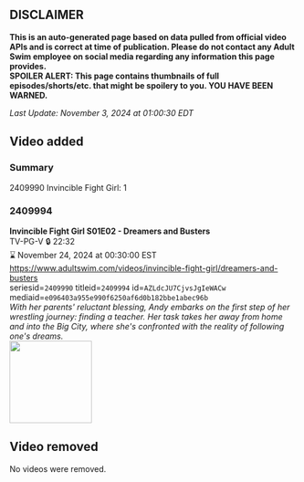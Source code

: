 ## DISCLAIMER
**This is an auto-generated page based on data pulled from official video APIs and is correct at time of publication. Please do not contact any Adult Swim employee on social media regarding any information this page provides.**  
**SPOILER ALERT: This page contains thumbnails of full episodes/shorts/etc. that might be spoilery to you. YOU HAVE BEEN WARNED.**  

_Last Update: November 3, 2024 at 01:00:30 EDT_
## Video added
### Summary
2409990 Invincible Fight Girl: 1  
### 2409994
**Invincible Fight Girl S01E02 - Dreamers and Busters**  
TV-PG-V 🔒 22:32  
⌛ November 24, 2024 at 00:30:00 EST  
https://www.adultswim.com/videos/invincible-fight-girl/dreamers-and-busters  
seriesid=`2409990` titleid=`2409994` id=`AZLdcJU7CjvsJgIeWACw` mediaid=`e096403a955e990f6250af6d0b182bbe1abec96b`  
_With her parents' reluctant blessing, Andy embarks on the first step of her wrestling journey: finding a teacher. Her task takes her away from home and into the Big City, where she's confronted with the reality of following one's dreams._  
<a href="https://media.cdn.adultswim.com/uploads/20241030/thumbnails/2_24103014154-IFGL-102-1920x1080.jpg"><img src="https://media.cdn.adultswim.com/uploads/20241030/thumbnails/2_24103014154-IFGL-102-1920x1080.jpg" height="144px" /></a>
## Video removed
No videos were removed.  
